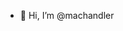 - 👋 Hi, I’m @machandler

<!---
machandler/machandler is a ✨ special ✨ repository because its `README.md` (this file) appears on your GitHub profile.
You can click the Preview link to take a look at your changes.
--->
